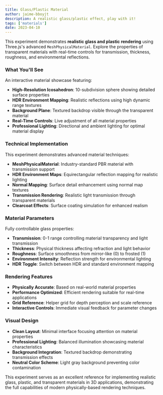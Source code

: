 ```yaml
---
title: Glass/Plastic Material
author: jaime-bboyjt
description: A realistic glass/plastic effect, play with it!
tags: ['materials']
date: 2023-04-10
---
```


This experiment demonstrates **realistic glass and plastic rendering** using Three.js's advanced `MeshPhysicalMaterial`. Explore the properties of transparent materials with real-time controls for transmission, thickness, roughness, and environmental reflections.

### What You'll See

An interactive material showcase featuring:

- **High-Resolution Icosahedron**: 10-subdivision sphere showing detailed surface properties
- **HDR Environment Mapping**: Realistic reflections using high dynamic range textures
- **Background Plane**: Textured backdrop visible through the transparent material
- **Real-Time Controls**: Live adjustment of all material properties
- **Professional Lighting**: Directional and ambient lighting for optimal material display

### Technical Implementation

This experiment demonstrates advanced material techniques:

- **MeshPhysicalMaterial**: Industry-standard PBR material with transmission support
- **HDR Environment Maps**: Equirectangular reflection mapping for realistic lighting
- **Normal Mapping**: Surface detail enhancement using normal map textures
- **Transmission Rendering**: Realistic light transmission through transparent materials
- **Clearcoat Effects**: Surface coating simulation for enhanced realism

### Material Parameters

Fully controllable glass properties:

- **Transmission**: 0-1 range controlling material transparency and light transmission
- **Thickness**: Physical thickness affecting refraction and light behavior
- **Roughness**: Surface smoothness from mirror-like (0) to frosted (1)
- **Environment Intensity**: Reflection strength for environmental lighting
- **HDR Toggle**: Switch between HDR and standard environment mapping

### Rendering Features

- **Physically Accurate**: Based on real-world material properties
- **Performance Optimized**: Efficient rendering suitable for real-time applications
- **Grid Reference**: Helper grid for depth perception and scale reference
- **Interactive Controls**: Immediate visual feedback for parameter changes

### Visual Design

- **Clean Layout**: Minimal interface focusing attention on material properties
- **Professional Lighting**: Balanced illumination showcasing material characteristics
- **Background Integration**: Textured backdrop demonstrating transmission effects
- **Neutral Color Scheme**: Light gray background preventing color contamination

This experiment serves as an excellent reference for implementing realistic glass, plastic, and transparent materials in 3D applications, demonstrating the full capabilities of modern physically-based rendering techniques.

